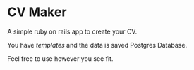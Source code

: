 # CV Maker

A simple ruby on rails app to create your CV.

You have *templates* and the data is saved Postgres Database.

Feel free to use however you see fit.
